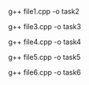 g++ file1.cpp -o task2

g++ file3.cpp -o task3

g++ file4.cpp -o task4

g++ file5.cpp -o task5

g++ file6.cpp -o task6

